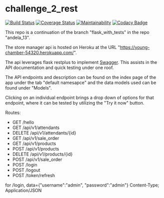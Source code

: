# challenge_2_rest

[![Build Status](https://travis-ci.org/dannylwe/challenge_2_rest.svg?branch=master)](https://travis-ci.org/dannylwe/challenge_2_rest) [![Coverage Status](https://coveralls.io/repos/github/dannylwe/challenge_2_rest/badge.svg?branch=master)](https://coveralls.io/github/dannylwe/challenge_2_rest?branch=master) [![Maintainability](https://api.codeclimate.com/v1/badges/70b8b7e4b184c71c83b2/maintainability)](https://codeclimate.com/github/dannylwe/challenge_2_rest/maintainability) [![Codacy Badge](https://api.codacy.com/project/badge/Grade/9f5cb85008414e4a9a04d705af2289cd)](https://www.codacy.com/app/dannylwe/challenge_2_rest?utm_source=github.com&amp;utm_medium=referral&amp;utm_content=dannylwe/challenge_2_rest&amp;utm_campaign=Badge_Grade)

This repo is a continuation of the branch "flask_with_tests" in the repo "andela_13".

The store manager api is hosted on Heroku at the URL "https://young-chamber-54320.herokuapp.com/". 

The api leverages flask restplus to implement [Swagger](https://swagger.io/). This assists in the API documentation and quick testing under one roof.

The API endpoints and description can be found on the index page of the app under the tab "default namesapce" and the data models used can be found under "Models".

Clicking on an individual endpoint brings a drop down of options for that endpoint, where it can be tested by utilizing the "Try it now" button.

Routes:

- GET 		/hello					
- GET 		/api/v1/attendants
- DELETE 	/api/v1/attendants/{id}
- GET 		/api/v1/sale_order
- GET 		/api/v1/products
- POST 		/api/v1/products
- DELETE 	/api/v1/products/{id}
- POST 		/api/v1/sale_order
- POST		/login
- POST		/logout
- POST 		/token/refresh

for /login, data={"username":"admin", "password":"admin"} Content-Type; Application/JSON

